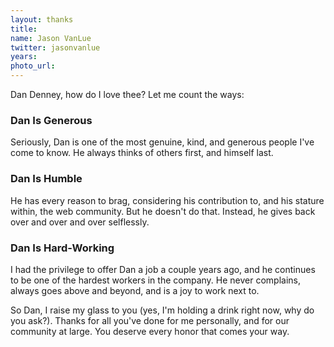 ```yaml
---
layout: thanks
title:
name: Jason VanLue
twitter: jasonvanlue
years:
photo_url:
---
```


Dan Denney, how do I love thee? Let me count the ways:

### Dan Is Generous
Seriously, Dan is one of the most genuine, kind, and generous people I've come to know. He always thinks of others first, and himself last.

### Dan Is Humble
He has every reason to brag, considering his contribution to, and his stature within, the web community. But he doesn't do that. Instead, he gives back over and over and over selflessly.

### Dan Is Hard-Working
I had the privilege to offer Dan a job a couple years ago, and he continues to be one of the hardest workers in the company. He never complains, always goes above and beyond, and is a joy to work next to.

So Dan, I raise my glass to you (yes, I'm holding a drink right now, why do you ask?). Thanks for all you've done for me personally, and for our community at large. You deserve every honor that comes your way.
